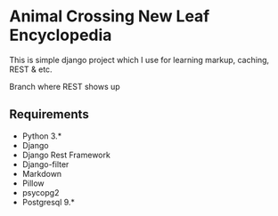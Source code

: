 <h1>Animal Crossing New Leaf Encyclopedia</h1>
<p>This is simple django project which I use for learning markup, caching, REST & etc.</p>

<p>Branch where REST shows up</p>

<h2>Requirements</h2>
<ul>
    <li>Python 3.*</li>
    <li>Django</li>
    <li>Django Rest Framework</li>
    <li>Django-filter</li>
    <li>Markdown</li>
    <li>Pillow</li>
    <li>psycopg2</li>
    <li>Postgresql 9.*</li>
</ul>
